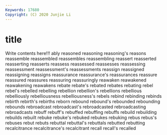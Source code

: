 ```yaml
---
Keywords: 17680
Copyright: (C) 2020 Junjie Li
---
```


# title

Write contents here!!!
ably 
reasoned 
reasoning
reasoning's 
reasons 
reassemble 
reassembled 
reassembles 
reassembling 
reassert 
reasserted 
reasserting 
reasserts
reassess 
reassessed 
reassesses 
reassessing 
reassessment 
reassessment's 
reassessments 
reassign 
reassigned 
reassigning
reassigns 
reassurance 
reassurance's 
reassurances 
reassure 
reassured 
reassures 
reassuring 
reassuringly 
reawaken
reawakened 
reawakening 
reawakens 
rebate 
rebate's 
rebated 
rebates 
rebating 
rebel 
rebel's
rebelled 
rebelling 
rebellion 
rebellion's 
rebellions 
rebellious 
rebelliously 
rebelliousness 
rebelliousness's 
rebels
rebind 
rebinding 
rebinds 
rebirth 
rebirth's 
rebirths 
reborn 
rebound 
rebound's 
rebounded
rebounding 
rebounds 
rebroadcast 
rebroadcast's 
rebroadcasted 
rebroadcasting 
rebroadcasts 
rebuff 
rebuff's 
rebuffed
rebuffing 
rebuffs 
rebuild 
rebuilding 
rebuilds 
rebuilt 
rebuke 
rebuke's 
rebuked 
rebukes
rebuking 
rebus 
rebus's 
rebuses 
rebut 
rebuts 
rebuttal 
rebuttal's 
rebuttals 
rebutted
rebutting 
recalcitrance 
recalcitrance's 
recalcitrant 
recall 
recall's 
recalled 
